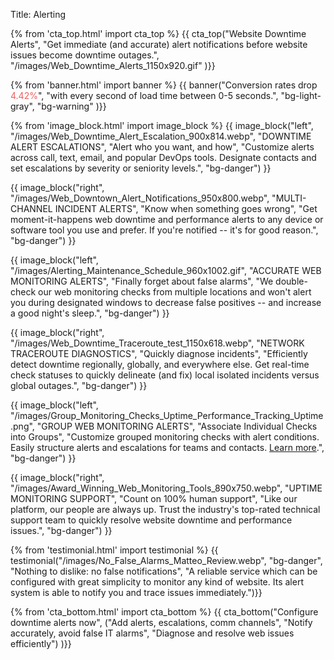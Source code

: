 Title: Alerting

{% from 'cta_top.html' import cta_top %} 
{{ cta_top("Website Downtime Alerts",
  "Get immediate (and accurate) alert notifications before website issues become downtime outages.",
  "/images/Web_Downtime_Alerts_1150x920.gif"
)}}


{% from 'banner.html' import banner %} 
{{ banner("Conversion rates drop <span style='color: #f15d5e;'>4.42%</span>",
  "with every second of load time between 0-5 seconds.",
  "bg-light-gray",
  "bg-warning"
)}}


{% from 'image_block.html' import image_block %}
{{ image_block("left", "/images/Web_Downtime_Alert_Escalation_900x814.webp",
"DOWNTIME ALERT ESCALATIONS",
"Alert who you want, and how",
"Customize alerts across call, text, email, and popular DevOps tools. Designate contacts and set escalations by severity or seniority levels.",
"bg-danger") }}

{{ image_block("right", "/images/Web_Downtown_Alert_Notifications_950x800.webp",
"MULTI-CHANNEL INCIDENT ALERTS",
"Know when something goes wrong",
"Get moment-it-happens web downtime and performance alerts to any device or software tool you use and prefer. If you're notified -- it's for good reason.",
"bg-danger") }}

{{ image_block("left", "/images/Alerting_Maintenance_Schedule_960x1002.gif",
"ACCURATE WEB MONITORING ALERTS",
"Finally forget about false alarms",
"We double-check our web monitoring checks from multiple locations and won't alert you during designated windows to decrease false positives -- and increase a good night's sleep.",
"bg-danger") }}

{{ image_block("right", "/images/Web_Downtime_Traceroute_test_1150x618.webp",
"NETWORK TRACEROUTE DIAGNOSTICS",
"Quickly diagnose incidents",
"Efficiently detect downtime regionally, globally, and everywhere else. Get real-time check statuses to quickly delineate (and fix) local isolated incidents versus global outages.",
"bg-danger") }}

{{ image_block("left", "/images/Group_Monitoring_Checks_Uptime_Performance_Tracking_Uptime.png",
"GROUP WEB MONITORING ALERTS",
"Associate Individual Checks into Groups",
"Customize grouped monitoring checks with alert conditions. Easily structure alerts and escalations for teams and contacts. <a href='{filename}group-checks.md' target='_blank'>Learn more</a>.",
"bg-danger") }}

{{ image_block("right", "/images/Award_Winning_Web_Monitoring_Tools_890x750.webp",
"UPTIME MONITORING SUPPORT",
"Count on 100% human support",
"Like our platform, our people are always up. Trust the industry's top-rated technical support team to quickly resolve website downtime and performance issues.",
"bg-danger") }}


{% from 'testimonial.html' import testimonial %}
{{ testimonial("/images/No_False_Alarms_Matteo_Review.webp",
  "bg-danger",
  "Nothing to dislike: no false notifications",
  "A reliable service which can be configured with great simplicity to monitor any kind of website. Its alert system is able to notify you and trace issues immediately.")}}


{% from 'cta_bottom.html' import cta_bottom %} 
{{ cta_bottom("Configure downtime alerts now",
  ("Add alerts, escalations, comm channels", 
  "Notify accurately, avoid false IT alarms",
  "Diagnose and resolve web issues efficiently")
  )}}
